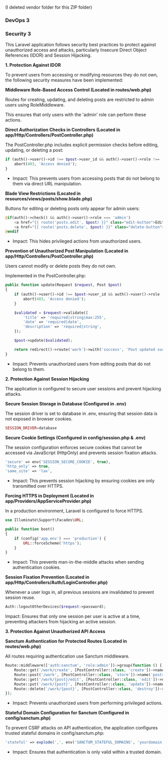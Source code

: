 (I deleted vendor folder for this ZIP folder)
### DevOps 3

### Security 3

This Laravel application follows security best practices to protect against unauthorized access and attacks, particularly Insecure Direct Object References (IDOR) and Session Hijacking.

**1. Protection Against IDOR**

To prevent users from accessing or modifying resources they do not own, the following security measures have been implemented:

**Middleware Role-Based Access Control (Located in routes/web.php)**

Routes for creating, updating, and deleting posts are restricted to admin users using RoleMiddleware.

This ensures that only users with the 'admin' role can perform these actions.

**Direct Authorization Checks in Controllers (Located in app/Http/Controllers/PostController.php)**

The PostController.php includes explicit permission checks before editing, updating, or deleting a post:
```php
if (auth()->user()->id !== $post->user_id && auth()->user()->role !== 'admin') {
    abort(403, 'Access denied');
}
```
- Impact: This prevents users from accessing posts that do not belong to them via direct URL manipulation.

**Blade View Restrictions (Located in resources/views/posts/show.blade.php)**

Buttons for editing or deleting posts only appear for admin users:
```php
@if(auth()->check() && auth()->user()->role === 'admin')
    <a href="{{ route('posts.edit', $post) }}" class="edit-button">Edit</a>
    <a href="{{ route('posts.delete', $post) }}" class="delete-button">Delete</a>
@endif
```
- Impact: This hides privileged actions from unauthorized users.

**Prevention of Unauthorized Post Manipulation (Located in app/Http/Controllers/PostController.php)**

Users cannot modify or delete posts they do not own.

Implemented in the PostController.php:
```php
public function update(Request $request, Post $post)
{
    if (auth()->user()->id !== $post->user_id && auth()->user()->role !== 'admin') {
        abort(403, 'Access denied');
    }

    $validated = $request->validate([
        'title' => 'required|string|max:255',
        'date' => 'required|date',
        'description' => 'required|string',
    ]);

    $post->update($validated);

    return redirect()->route('work')->with('success', 'Post updated successfully!');
}
```
- Impact: Prevents unauthorized users from editing posts that do not belong to them.

**2. Protection Against Session Hijacking**

The application is configured to secure user sessions and prevent hijacking attacks.

**Secure Session Storage in Database (Configured in .env)**

The session driver is set to database in .env, ensuring that session data is not exposed in browser cookies.
```php
SESSION_DRIVER=database
```
**Secure Cookie Settings (Configured in config/session.php & .env)**

The session configuration enforces secure cookies that cannot be accessed via JavaScript (HttpOnly) and prevents session fixation attacks.
```php
'secure' => env('SESSION_SECURE_COOKIE', true),
'http_only' => true,
'same_site' => 'lax',
```
- Impact: This prevents session hijacking by ensuring cookies are only transmitted over HTTPS.

**Forcing HTTPS in Deployment (Located in app/Providers/AppServiceProvider.php)**

In a production environment, Laravel is configured to force HTTPS.
```php
use Illuminate\Support\Facades\URL;

public function boot()
{
    if (config('app.env') === 'production') {
        URL::forceScheme('https');
    }
}
```
- Impact: This prevents man-in-the-middle attacks when sending authentication cookies.

**Session Fixation Prevention (Located in app/Http/Controllers/Auth/LoginController.php)**

Whenever a user logs in, all previous sessions are invalidated to prevent session reuse.
```php
Auth::logoutOtherDevices($request->password);
```
Impact: Ensures that only one session per user is active at a time, preventing attackers from hijacking an active session.

**3. Protection Against Unauthorized API Access**

**Sanctum Authentication for Protected Routes (Located in routes/web.php)**

All routes requiring authentication use Sanctum middleware.
```php
Route::middleware(['auth:sanctum', 'role:admin'])->group(function () {
    Route::get('/work/create', [PostController::class, 'create'])->name('posts.create');
    Route::post('/work', [PostController::class, 'store'])->name('posts.store');
    Route::get('/work/{post}/edit', [PostController::class, 'edit'])->name('posts.edit');
    Route::put('/work/{post}', [PostController::class, 'update'])->name('posts.update');
    Route::delete('/work/{post}', [PostController::class, 'destroy'])->name('posts.destroy');
});
```
- Impact: Prevents unauthorized users from performing privileged actions.

**Stateful Domain Configuration for Sanctum (Configured in config/sanctum.php)**

To prevent CSRF attacks on API authentication, the application configures trusted stateful domains in config/sanctum.php:
```php
'stateful' => explode(',', env('SANCTUM_STATEFUL_DOMAINS', 'yourdomain.com')),
```
- Impact: Ensures that authentication is only valid within a trusted domain.
